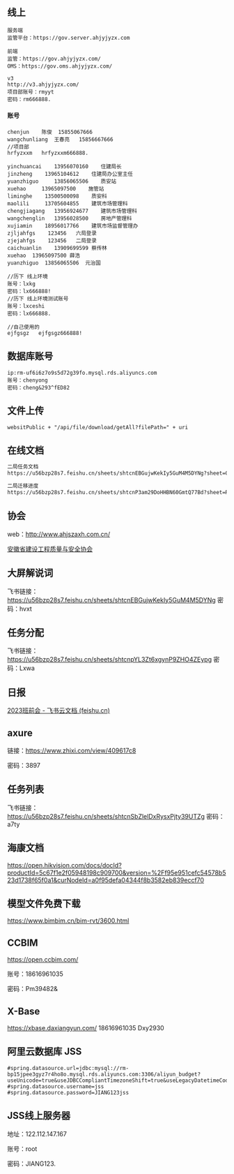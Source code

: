 ## 线上

```
服务端
监管平台：https://gov.server.ahjyjyzx.com

前端
监管：https://gov.ahjyjyzx.com/
OMS：https://gov.oms.ahjyjyzx.com/

v3
http://v3.ahjyjyzx.com/
项目部账号：rmyyt
密码：rm666888.
```

#### 账号

```
chenjun    陈俊  15855067666
wangchunliang  王春亮   15856667666
//项目部
hrfyzxxm   hrfyzxxm666888.

yinchuancai    13956070160    住建局长
jinzheng    13965104612    住建局办公室主任
yuanzhiguo     13856065506    质安站
xuehao     13965097500    施管站
liminghe    13500500098    质安科
maolili     13705604855    建筑市场管理科
chengjiagang   13956924677    建筑市场管理科
wangchenglin   13956028500    房地产管理科
xujiamin    18956017766    建筑市场监督管理办
zjljahfgs    123456   六局登录
zjejahfgs    123456   二局登录
caichuanlin    13909699599 蔡传林
xuehao 	13965097500 薛浩
yuanzhiguo	13856065506  元治国

//历下 线上环境
账号：lxkg
密码：lx666888!
//历下 线上环境测试账号
账号：lxceshi
密码：lx666888.

//自己使用的
ejfgsgz   ejfgsgz666888!
```



## 数据库账号

```
ip:rm-uf6i6z7o9s5d72g39fo.mysql.rds.aliyuncs.com
账号：chenyong
密码：cheng&293^fED82
```





## 文件上传

```
websitPublic + "/api/file/download/getAll?filePath=" + uri
```



## 在线文档

```tex
二局任务文档
https://u56bzp28s7.feishu.cn/sheets/shtcnEBGujwKekIy5GuM4M5DYNg?sheet=0wzopJ

二局迁移进度
https://u56bzp28s7.feishu.cn/sheets/shtcnP3am29DoHHBN60GmtQ77Bd?sheet=RNXYsD
```



## 协会 

web：http://www.ahjszaxh.com.cn/

[安徽省建设工程质量与安全协会](http://112.132.219.70:61200/#/web/index)



## 大屏解说词

飞书链接：https://u56bzp28s7.feishu.cn/sheets/shtcnEBGujwKekIy5GuM4M5DYNg   密码：hvxt

## 任务分配

飞书链接：https://u56bzp28s7.feishu.cn/sheets/shtcnpYL3Zt6xgynP9ZHO4ZEypg   密码：Lxwa



## 日报

[‍‌⁡⁢⁢‌⁣﻿﻿⁢‍‍⁡﻿‬⁢⁢⁢⁤‌‬‍‬⁢﻿⁡‍⁤⁤﻿‬⁡﻿⁣‬⁤⁡2023班前会 - 飞书云文档 (feishu.cn)](https://u56bzp28s7.feishu.cn/sheets/shtcnpYL3Zt6xgynP9ZHO4ZEypg?sheet=3UBDWL)





## axure

链接：https://www.zhixi.com/view/409617c8 

密码：3897  





## 任务列表


飞书链接：https://u56bzp28s7.feishu.cn/sheets/shtcnSbZlelDxRysxPjty39UTZg   密码：a7ty







## 海康文档

https://open.hikvision.com/docs/docId?productId=5c67f1e2f05948198c909700&version=%2Ff95e951cefc54578b523d1738f65f0a1&curNodeId=a0f95defa04344f8b3582eb839eccf70



## 模型文件免费下载

https://www.bimbim.cn/bim-rvt/3600.html

## CCBIM

https://open.ccbim.com/

账号：18616961035

密码：Pm39482&



## X-Base

https://xbase.daxiangyun.com/
18616961035
Dxy2930





## 阿里云数据库 JSS

```properties
#spring.datasource.url=jdbc:mysql://rm-bp15jpee3gyz7r4ho8o.mysql.rds.aliyuncs.com:3306/aliyun_budget?useUnicode=true&useJDBCCompliantTimezoneShift=true&useLegacyDatetimeCode=false&serverTimezone=Asia/Shanghai&autoReconnect=true
#spring.datasource.username=jss
#spring.datasource.password=JIANG123jss
```

## JSS线上服务器

地址：122.112.147.167

账号：root

密码：JIANG123.
